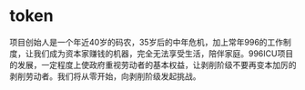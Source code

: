 # token
项目创始人是一个年近40岁的码农，35岁后的中年危机，加上常年996的工作制度，让我们成为资本家赚钱的机器，完全无法享受生活，陪伴家庭。996ICU项目的发展，一定程度上使政府重视劳动者的基本权益，让剥削阶级不要再变本加厉的剥削劳动者。我们将从零开始，向剥削阶级发起挑战。
